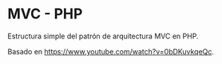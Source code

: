 # MVC - PHP


Estructura simple del patrón de arquitectura MVC en PHP.

Basado en https://www.youtube.com/watch?v=0bDKuvkqeQc.